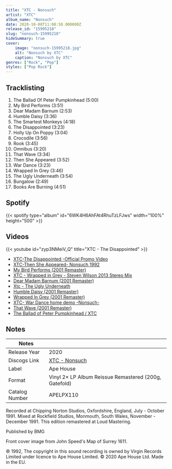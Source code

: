 ```yaml
---
title: "XTC - Nonsuch"
artist: "XTC"
album_name: "Nonsuch"
date: 2020-10-08T11:08:50.000000Z
release_id: "15995218"
slug: "nonsuch-15995218"
hideSummary: true
cover:
    image: "nonsuch-15995218.jpg"
    alt: "Nonsuch by XTC"
    caption: "Nonsuch by XTC"
genres: ["Rock", "Pop"]
styles: ["Pop Rock"]
---
```


## Tracklisting
1. The Ballad Of Peter Pumpkinhead (5:00)
2. My Bird Performs (3:51)
3. Dear Madam Barnum (2:53)
4. Humble Daisy (3:36)
5. The Smartest Monkeys (4:18)
6. The Disappointed (3:23)
7. Holly Up On Poppy (3:04)
8. Crocodile (3:56)
9. Rook (3:45)
10. Omnibus (3:20)
11. That Wave (3:34)
12. Then She Appeared (3:52)
13. War Dance (3:23)
14. Wrapped In Grey (3:46)
15. The Ugly Underneath (3:54)
16. Bungalow (2:49)
17. Books Are Burning (4:51)


## Spotify
{{< spotify type="album" id="6WK4H6AhFAt4RhuTzLFJws" width="100%" height="500" >}}



## Videos
{{< youtube id="zyp3NMeiV_Q" title="XTC - The Disappointed" >}}
- [XTC-The Disappointed -Official Promo Video](https://www.youtube.com/watch?v=ZG3YTqOlIkI)
- [XTC-Then She Appeared- Nonsuch 1992](https://www.youtube.com/watch?v=rkCeN4PLR10)
- [My Bird Performs (2001 Remaster)](https://www.youtube.com/watch?v=-fx8D1ixbys)
- [XTC - Wrapped in Grey - Steven Wilson 2013 Stereo Mix](https://www.youtube.com/watch?v=4esd2g-d-rA)
- [Dear Madam Barnum (2001 Remaster)](https://www.youtube.com/watch?v=Mm0GL6GAw2M)
- [Xtc - The Ugly Underneath](https://www.youtube.com/watch?v=7wVIQeQKEj4)
- [Humble Daisy (2001 Remaster)](https://www.youtube.com/watch?v=n_EFGlpkUlg)
- [Wrapped In Grey (2001 Remaster)](https://www.youtube.com/watch?v=P9OZ_5lnzB8)
- [XTC- War Dance home demo -Nonsuch-](https://www.youtube.com/watch?v=pBY5lJDO6TA)
- [That Wave (2001 Remaster)](https://www.youtube.com/watch?v=ZzSGWmz-CAE)
- [The Ballad of Peter Pumpkinhead /  XTC](https://www.youtube.com/watch?v=na8W4Bx1Z1A)

## Notes
| Notes          |             |
| ---------------| ----------- |
| Release Year   | 2020 |
| Discogs Link   | [XTC - Nonsuch](https://www.discogs.com/release/15995218-XTC-Nonsuch) |
| Label          | Ape House |
| Format         | Vinyl 2× LP Album Reissue Remastered (200g, Gatefold) |
| Catalog Number | APELPX110 |

Recorded at Chipping Norton Studios, Oxfordshire, England, July - October 1991.
Mixed at Rockfield Studios, Monmouth, South Wales, November - December 1991.
This edition remastered at Loud Mastering.

Published by BMG

Front cover image from John Speed's Map of Surrey 1611.

℗ 1992, The copyright in this sound recording is owned by Virgin Records Limited under licence to Ape House Limited. © 2020 Ape House Ltd.
Made in the EU.
